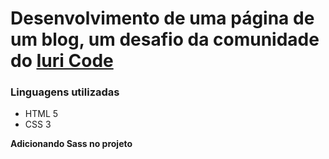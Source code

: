 # Desenvolvimento de uma página de um blog, um desafio da comunidade do [Iuri Code](https://github.com/iuricode)

### Linguagens utilizadas 
- HTML 5
- CSS 3

**Adicionando Sass no projeto**
